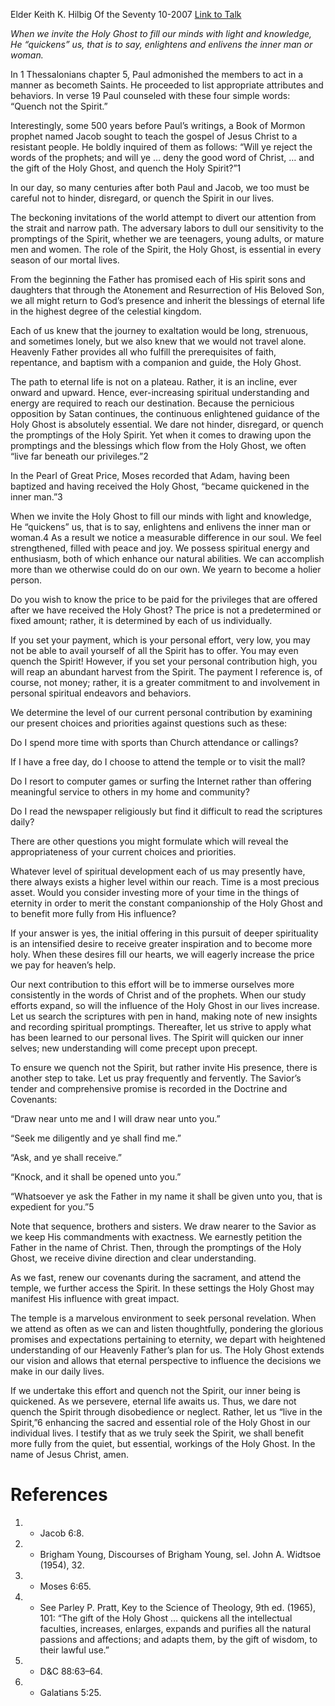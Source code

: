 Elder Keith K. Hilbig
Of the Seventy
10-2007
[Link to Talk](https://www.churchofjesuschrist.org/study/general-conference/2007/10/quench-not-the-spirit-which-quickens-the-inner-man?lang=eng)

_When we invite the Holy Ghost to fill our minds with light and knowledge, He “quickens” us, that is to say, enlightens and enlivens the inner man or woman._

In 1 Thessalonians chapter 5, Paul admonished the members to act in a manner as becometh Saints. He proceeded to list appropriate attributes and behaviors. In verse 19 Paul counseled with these four simple words: “Quench not the Spirit.”

Interestingly, some 500 years before Paul’s writings, a Book of Mormon prophet named Jacob sought to teach the gospel of Jesus Christ to a resistant people. He boldly inquired of them as follows: “Will ye reject the words of the prophets; and will ye … deny the good word of Christ, … and the gift of the Holy Ghost, and quench the Holy Spirit?”1

In our day, so many centuries after both Paul and Jacob, we too must be careful not to hinder, disregard, or quench the Spirit in our lives.

The beckoning invitations of the world attempt to divert our attention from the strait and narrow path. The adversary labors to dull our sensitivity to the promptings of the Spirit, whether we are teenagers, young adults, or mature men and women. The role of the Spirit, the Holy Ghost, is essential in every season of our mortal lives.

From the beginning the Father has promised each of His spirit sons and daughters that through the Atonement and Resurrection of His Beloved Son, we all might return to God’s presence and inherit the blessings of eternal life in the highest degree of the celestial kingdom.

Each of us knew that the journey to exaltation would be long, strenuous, and sometimes lonely, but we also knew that we would not travel alone. Heavenly Father provides all who fulfill the prerequisites of faith, repentance, and baptism with a companion and guide, the Holy Ghost.

The path to eternal life is not on a plateau. Rather, it is an incline, ever onward and upward. Hence, ever-increasing spiritual understanding and energy are required to reach our destination. Because the pernicious opposition by Satan continues, the continuous enlightened guidance of the Holy Ghost is absolutely essential. We dare not hinder, disregard, or quench the promptings of the Holy Spirit. Yet when it comes to drawing upon the promptings and the blessings which flow from the Holy Ghost, we often “live far beneath our privileges.”2

In the Pearl of Great Price, Moses recorded that Adam, having been baptized and having received the Holy Ghost, “became quickened in the inner man.”3

When we invite the Holy Ghost to fill our minds with light and knowledge, He “quickens” us, that is to say, enlightens and enlivens the inner man or woman.4 As a result we notice a measurable difference in our soul. We feel strengthened, filled with peace and joy. We possess spiritual energy and enthusiasm, both of which enhance our natural abilities. We can accomplish more than we otherwise could do on our own. We yearn to become a holier person.

Do you wish to know the price to be paid for the privileges that are offered after we have received the Holy Ghost? The price is not a predetermined or fixed amount; rather, it is determined by each of us individually.

If you set your payment, which is your personal effort, very low, you may not be able to avail yourself of all the Spirit has to offer. You may even quench the Spirit! However, if you set your personal contribution high, you will reap an abundant harvest from the Spirit. The payment I reference is, of course, not money; rather, it is a greater commitment to and involvement in personal spiritual endeavors and behaviors.

We determine the level of our current personal contribution by examining our present choices and priorities against questions such as these:





Do I spend more time with sports than Church attendance or callings?





If I have a free day, do I choose to attend the temple or to visit the mall?





Do I resort to computer games or surfing the Internet rather than offering meaningful service to others in my home and community?





Do I read the newspaper religiously but find it difficult to read the scriptures daily?





There are other questions you might formulate which will reveal the appropriateness of your current choices and priorities.

Whatever level of spiritual development each of us may presently have, there always exists a higher level within our reach. Time is a most precious asset. Would you consider investing more of your time in the things of eternity in order to merit the constant companionship of the Holy Ghost and to benefit more fully from His influence?

If your answer is yes, the initial offering in this pursuit of deeper spirituality is an intensified desire to receive greater inspiration and to become more holy. When these desires fill our hearts, we will eagerly increase the price we pay for heaven’s help.

Our next contribution to this effort will be to immerse ourselves more consistently in the words of Christ and of the prophets. When our study efforts expand, so will the influence of the Holy Ghost in our lives increase. Let us search the scriptures with pen in hand, making note of new insights and recording spiritual promptings. Thereafter, let us strive to apply what has been learned to our personal lives. The Spirit will quicken our inner selves; new understanding will come precept upon precept.

To ensure we quench not the Spirit, but rather invite His presence, there is another step to take. Let us pray frequently and fervently. The Savior’s tender and comprehensive promise is recorded in the Doctrine and Covenants:





“Draw near unto me and I will draw near unto you.”





“Seek me diligently and ye shall find me.”





“Ask, and ye shall receive.”





“Knock, and it shall be opened unto you.”





“Whatsoever ye ask the Father in my name it shall be given unto you, that is expedient for you.”5





Note that sequence, brothers and sisters. We draw nearer to the Savior as we keep His commandments with exactness. We earnestly petition the Father in the name of Christ. Then, through the promptings of the Holy Ghost, we receive divine direction and clear understanding.

As we fast, renew our covenants during the sacrament, and attend the temple, we further access the Spirit. In these settings the Holy Ghost may manifest His influence with great impact.

The temple is a marvelous environment to seek personal revelation. When we attend as often as we can and listen thoughtfully, pondering the glorious promises and expectations pertaining to eternity, we depart with heightened understanding of our Heavenly Father’s plan for us. The Holy Ghost extends our vision and allows that eternal perspective to influence the decisions we make in our daily lives.

If we undertake this effort and quench not the Spirit, our inner being is quickened. As we persevere, eternal life awaits us. Thus, we dare not quench the Spirit through disobedience or neglect. Rather, let us “live in the Spirit,”6 enhancing the sacred and essential role of the Holy Ghost in our individual lives. I testify that as we truly seek the Spirit, we shall benefit more fully from the quiet, but essential, workings of the Holy Ghost. In the name of Jesus Christ, amen.

# References
1. - Jacob 6:8.
2. - Brigham Young, Discourses of Brigham Young, sel. John A. Widtsoe (1954), 32.
3. - Moses 6:65.
4. - See Parley P. Pratt, Key to the Science of Theology, 9th ed. (1965), 101: “The gift of the Holy Ghost … quickens all the intellectual faculties, increases, enlarges, expands and purifies all the natural passions and affections; and adapts them, by the gift of wisdom, to their lawful use.”
5. - D&C 88:63–64.
6. - Galatians 5:25.